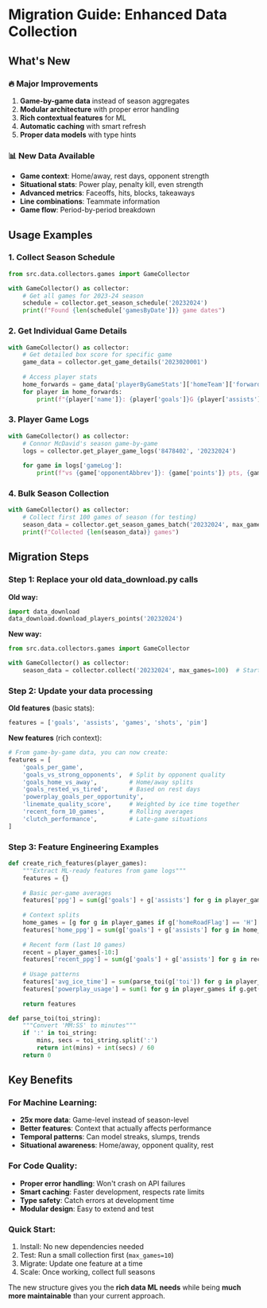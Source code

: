# Migration Guide: Enhanced Data Collection

## What's New

### 🔥 **Major Improvements**
1. **Game-by-game data** instead of season aggregates
2. **Modular architecture** with proper error handling  
3. **Rich contextual features** for ML
4. **Automatic caching** with smart refresh
5. **Proper data models** with type hints

### 📊 **New Data Available**
- **Game context**: Home/away, rest days, opponent strength
- **Situational stats**: Power play, penalty kill, even strength
- **Advanced metrics**: Faceoffs, hits, blocks, takeaways
- **Line combinations**: Teammate information
- **Game flow**: Period-by-period breakdown

## Usage Examples

### 1. **Collect Season Schedule** 
```python
from src.data.collectors.games import GameCollector

with GameCollector() as collector:
    # Get all games for 2023-24 season
    schedule = collector.get_season_schedule('20232024')
    print(f"Found {len(schedule['gamesByDate'])} game dates")
```

### 2. **Get Individual Game Details**
```python
with GameCollector() as collector:
    # Get detailed box score for specific game
    game_data = collector.get_game_details('2023020001')
    
    # Access player stats
    home_forwards = game_data['playerByGameStats']['homeTeam']['forwards']
    for player in home_forwards:
        print(f"{player['name']}: {player['goals']}G {player['assists']}A")
```

### 3. **Player Game Logs** 
```python
with GameCollector() as collector:
    # Connor McDavid's season game-by-game
    logs = collector.get_player_game_logs('8478402', '20232024')
    
    for game in logs['gameLog']:
        print(f"vs {game['opponentAbbrev']}: {game['points']} pts, {game['toi']} TOI")
```

### 4. **Bulk Season Collection**
```python
with GameCollector() as collector:
    # Collect first 100 games of season (for testing)
    season_data = collector.get_season_games_batch('20232024', max_games=100)
    print(f"Collected {len(season_data)} games")
```

## **Migration Steps**

### **Step 1: Replace your old data_download.py calls**

**Old way:**
```python
import data_download
data_download.download_players_points('20232024')
```

**New way:**
```python
from src.data.collectors.games import GameCollector

with GameCollector() as collector:
    season_data = collector.collect('20232024', max_games=100)  # Start small
```

### **Step 2: Update your data processing**

**Old features** (basic stats):
```python
features = ['goals', 'assists', 'games', 'shots', 'pim']
```

**New features** (rich context):
```python
# From game-by-game data, you can now create:
features = [
    'goals_per_game',
    'goals_vs_strong_opponents',  # Split by opponent quality
    'goals_home_vs_away',         # Home/away splits  
    'goals_rested_vs_tired',      # Based on rest days
    'powerplay_goals_per_opportunity',
    'linemate_quality_score',     # Weighted by ice time together
    'recent_form_10_games',       # Rolling averages
    'clutch_performance',         # Late-game situations
]
```

### **Step 3: Feature Engineering Examples**

```python
def create_rich_features(player_games):
    """Extract ML-ready features from game logs"""
    features = {}
    
    # Basic per-game averages
    features['ppg'] = sum(g['goals'] + g['assists'] for g in player_games) / len(player_games)
    
    # Context splits
    home_games = [g for g in player_games if g['homeRoadFlag'] == 'H']
    features['home_ppg'] = sum(g['goals'] + g['assists'] for g in home_games) / max(1, len(home_games))
    
    # Recent form (last 10 games)
    recent = player_games[-10:]
    features['recent_ppg'] = sum(g['goals'] + g['assists'] for g in recent) / len(recent)
    
    # Usage patterns
    features['avg_ice_time'] = sum(parse_toi(g['toi']) for g in player_games) / len(player_games)
    features['powerplay_usage'] = sum(1 for g in player_games if g.get('ppToi', 0) > 0) / len(player_games)
    
    return features

def parse_toi(toi_string):
    """Convert 'MM:SS' to minutes"""
    if ':' in toi_string:
        mins, secs = toi_string.split(':')
        return int(mins) + int(secs) / 60
    return 0
```

## **Key Benefits**

### **For Machine Learning:**
- **25x more data**: Game-level instead of season-level
- **Better features**: Context that actually affects performance  
- **Temporal patterns**: Can model streaks, slumps, trends
- **Situational awareness**: Home/away, opponent quality, rest

### **For Code Quality:**
- **Proper error handling**: Won't crash on API failures
- **Smart caching**: Faster development, respects rate limits
- **Type safety**: Catch errors at development time
- **Modular design**: Easy to extend and test

### **Quick Start:**
1. Install: No new dependencies needed
2. Test: Run a small collection first (`max_games=10`)  
3. Migrate: Update one feature at a time
4. Scale: Once working, collect full seasons

The new structure gives you the **rich data ML needs** while being **much more maintainable** than your current approach.
